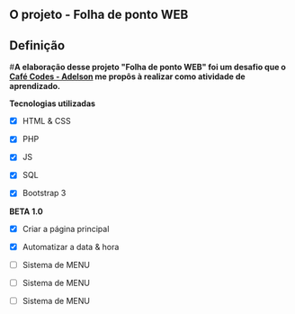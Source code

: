 ## O projeto - Folha de ponto WEB

## Definição 
#**A elaboração desse projeto "Folha de ponto WEB" foi um desafio que o [Café Codes - Adelson](https://www.twitch.tv/cafecodes) me propôs à realizar como atividade de aprendizado.**

**Tecnologias utilizadas**
- [x] HTML & CSS
- [x] PHP
- [x] JS
- [x] SQL
- [x] Bootstrap 3


**BETA 1.0**
- [x] Criar a página principal
- [x] Automatizar a data & hora
- [ ] Sistema de MENU
- [ ] Sistema de MENU
- [ ] Sistema de MENU

